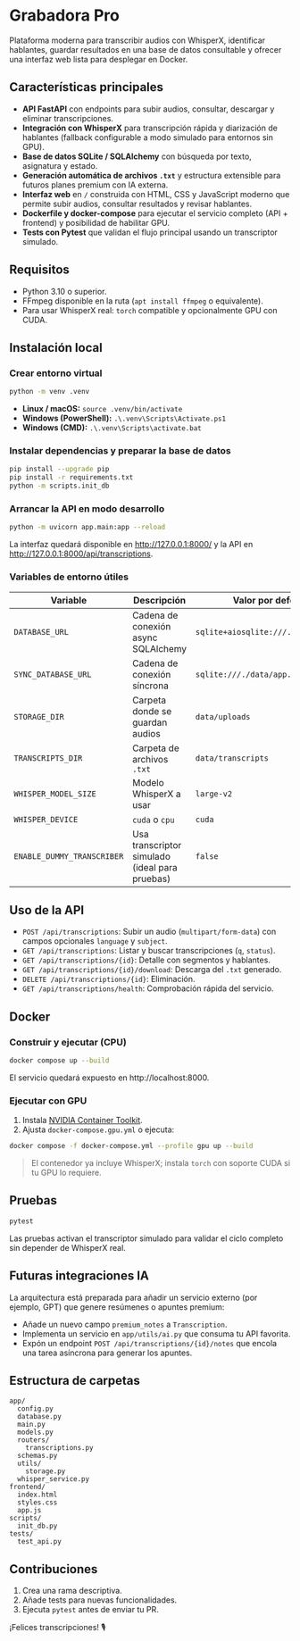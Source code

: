 # Grabadora Pro

Plataforma moderna para transcribir audios con WhisperX, identificar hablantes, guardar resultados en una base de datos consultable y ofrecer una interfaz web lista para desplegar en Docker.

## Características principales

- **API FastAPI** con endpoints para subir audios, consultar, descargar y eliminar transcripciones.
- **Integración con WhisperX** para transcripción rápida y diarización de hablantes (fallback configurable a modo simulado para entornos sin GPU).
- **Base de datos SQLite / SQLAlchemy** con búsqueda por texto, asignatura y estado.
- **Generación automática de archivos `.txt`** y estructura extensible para futuros planes premium con IA externa.
- **Interfaz web** en `/` construida con HTML, CSS y JavaScript moderno que permite subir audios, consultar resultados y revisar hablantes.
- **Dockerfile y docker-compose** para ejecutar el servicio completo (API + frontend) y posibilidad de habilitar GPU.
- **Tests con Pytest** que validan el flujo principal usando un transcriptor simulado.

## Requisitos

- Python 3.10 o superior.
- FFmpeg disponible en la ruta (`apt install ffmpeg` o equivalente).
- Para usar WhisperX real: `torch` compatible y opcionalmente GPU con CUDA.

## Instalación local

### Crear entorno virtual

```bash
python -m venv .venv
```

- **Linux / macOS:** `source .venv/bin/activate`
- **Windows (PowerShell):** `.\.venv\Scripts\Activate.ps1`
- **Windows (CMD):** `.\.venv\Scripts\activate.bat`

### Instalar dependencias y preparar la base de datos

```bash
pip install --upgrade pip
pip install -r requirements.txt
python -m scripts.init_db
```

### Arrancar la API en modo desarrollo

```bash
python -m uvicorn app.main:app --reload
```

La interfaz quedará disponible en http://127.0.0.1:8000/ y la API en http://127.0.0.1:8000/api/transcriptions.

### Variables de entorno útiles

| Variable | Descripción | Valor por defecto |
| --- | --- | --- |
| `DATABASE_URL` | Cadena de conexión async SQLAlchemy | `sqlite+aiosqlite:///./data/app.db` |
| `SYNC_DATABASE_URL` | Cadena de conexión síncrona | `sqlite:///./data/app.db` |
| `STORAGE_DIR` | Carpeta donde se guardan audios | `data/uploads` |
| `TRANSCRIPTS_DIR` | Carpeta de archivos `.txt` | `data/transcripts` |
| `WHISPER_MODEL_SIZE` | Modelo WhisperX a usar | `large-v2` |
| `WHISPER_DEVICE` | `cuda` o `cpu` | `cuda` |
| `ENABLE_DUMMY_TRANSCRIBER` | Usa transcriptor simulado (ideal para pruebas) | `false` |

## Uso de la API

- `POST /api/transcriptions`: Subir un audio (`multipart/form-data`) con campos opcionales `language` y `subject`.
- `GET /api/transcriptions`: Listar y buscar transcripciones (`q`, `status`).
- `GET /api/transcriptions/{id}`: Detalle con segmentos y hablantes.
- `GET /api/transcriptions/{id}/download`: Descarga del `.txt` generado.
- `DELETE /api/transcriptions/{id}`: Eliminación.
- `GET /api/transcriptions/health`: Comprobación rápida del servicio.

## Docker

### Construir y ejecutar (CPU)

```bash
docker compose up --build
```

El servicio quedará expuesto en http://localhost:8000.

### Ejecutar con GPU

1. Instala [NVIDIA Container Toolkit](https://docs.nvidia.com/datacenter/cloud-native/container-toolkit/install-guide.html).
2. Ajusta `docker-compose.gpu.yml` o ejecuta:

```bash
docker compose -f docker-compose.yml --profile gpu up --build
```

> El contenedor ya incluye WhisperX; instala `torch` con soporte CUDA si tu GPU lo requiere.

## Pruebas

```bash
pytest
```

Las pruebas activan el transcriptor simulado para validar el ciclo completo sin depender de WhisperX real.

## Futuras integraciones IA

La arquitectura está preparada para añadir un servicio externo (por ejemplo, GPT) que genere resúmenes o apuntes premium:

- Añade un nuevo campo `premium_notes` a `Transcription`.
- Implementa un servicio en `app/utils/ai.py` que consuma tu API favorita.
- Expón un endpoint `POST /api/transcriptions/{id}/notes` que encola una tarea asíncrona para generar los apuntes.

## Estructura de carpetas

```
app/
  config.py
  database.py
  main.py
  models.py
  routers/
    transcriptions.py
  schemas.py
  utils/
    storage.py
  whisper_service.py
frontend/
  index.html
  styles.css
  app.js
scripts/
  init_db.py
tests/
  test_api.py
```

## Contribuciones

1. Crea una rama descriptiva.
2. Añade tests para nuevas funcionalidades.
3. Ejecuta `pytest` antes de enviar tu PR.

¡Felices transcripciones! 🎙️
